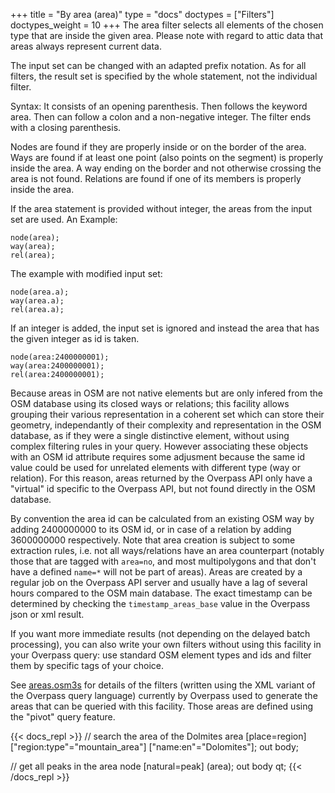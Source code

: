 +++
title = "By area (area)"
type = "docs"
doctypes = ["Filters"]
doctypes_weight = 10
+++
The area filter selects all elements of the chosen type that are inside the given area. Please note with regard to attic data that areas always represent current data.

The input set can be changed with an adapted prefix notation. As for all filters, the result set is specified by the whole statement, not the individual filter.

Syntax: It consists of an opening parenthesis. Then follows the keyword area. Then can follow a colon and a non-negative integer. The filter ends with a closing parenthesis.

Nodes are found if they are properly inside or on the border of the area. Ways are found if at least one point (also points on the segment) is properly inside the area. A way ending on the border and not otherwise crossing the area is not found. Relations are found if one of its members is properly inside the area.

If the area statement is provided without integer, the areas from the input set are used. An Example:

    node(area);
    way(area);
    rel(area);

The example with modified input set:

    node(area.a);
    way(area.a);
    rel(area.a);

If an integer is added, the input set is ignored and instead the area that has the given integer as id is taken.

    node(area:2400000001);
    way(area:2400000001);
    rel(area:2400000001);

Because areas in OSM are not native elements but are only infered from the OSM database using its closed ways or relations; this facility allows grouping their various representation in a coherent set which can store their geometry, independantly of their complexity and representation in the OSM database, as if they were a single distinctive element, without using complex filtering rules in your query. However associating these objects with an OSM id attribute requires some adjusment because the same id value could be used for unrelated elements with different type (way or relation). For this reason, areas returned by the Overpass API only have a "virtual" id specific to the Overpass API, but not found directly in the OSM database.

By convention the area id can be calculated from an existing OSM way by adding 2400000000 to its OSM id, or in case of a relation by adding 3600000000 respectively. Note that area creation is subject to some extraction rules, i.e. not all ways/relations have an area counterpart (notably those that are tagged with `area=no`, and most multipolygons and that don't have a defined `name=*` will not be part of areas).
Areas are created by a regular job on the Overpass API server and usually have a lag of several hours compared to the OSM main database. The exact timestamp can be determined by checking the `timestamp_areas_base` value in the Overpass json or xml result.

If you want more immediate results (not depending on the delayed batch processing), you can also write your own filters without using this facility in your Overpass query: use standard OSM element types and ids and filter them by specific tags of your choice.

See [areas.osm3s](https://github.com/drolbr/Overpass-API/blob/master/rules/areas.osm3s) for details of the filters (written using the XML variant of the Overpass query language) currently by Overpass used to generate the areas that can be queried with this facility. Those areas are defined using the "pivot" query feature.

{{< docs_repl >}}
// search the area of the Dolmites
area
  [place=region]
  ["region:type"="mountain_area"]
  ["name:en"="Dolomites"];
out body;

// get all peaks in the area
node
  [natural=peak]
  (area);
out body qt;
{{< /docs_repl >}}
